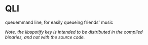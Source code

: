 # QLI
queuemmand line, for easily queueing friends' music

*Note, the libspotify key is intended to be distributed in the compiled binaries, and not with the source code.*
